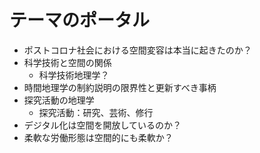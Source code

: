 # テーマのポータル

- ポストコロナ社会における空間変容は本当に起きたのか？
- 科学技術と空間の関係
  - 科学技術地理学？
- 時間地理学の制約説明の限界性と更新すべき事柄
- 探究活動の地理学
  - 探究活動：研究、芸術、修行
- デジタル化は空間を開放しているのか？
- 柔軟な労働形態は空間的にも柔軟か？
